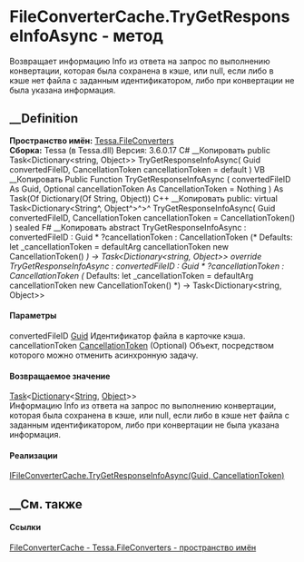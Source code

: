 # FileConverterCache.TryGetResponseInfoAsync - метод
Возвращает информацию Info из ответа на запрос по выполнению конвертации,
которая была сохранена в кэше, или null, если либо в кэше нет файла с заданным
идентификатором, либо при конвертации не была указана информация.
## __Definition
 **Пространство имён:** [Tessa.FileConverters](N_Tessa_FileConverters.htm)  
 **Сборка:** Tessa (в Tessa.dll) Версия: 3.6.0.17
C# __Копировать
     public Task<Dictionary<string, Object>> TryGetResponseInfoAsync(
    	Guid convertedFileID,
    	CancellationToken cancellationToken = default
    )
VB __Копировать
     Public Function TryGetResponseInfoAsync ( 
    	convertedFileID As Guid,
    	Optional cancellationToken As CancellationToken = Nothing
    ) As Task(Of Dictionary(Of String, Object))
C++ __Копировать
     public:
    virtual Task<Dictionary<String^, Object^>^>^ TryGetResponseInfoAsync(
    	Guid convertedFileID, 
    	CancellationToken cancellationToken = CancellationToken()
    ) sealed
F# __Копировать
     abstract TryGetResponseInfoAsync : 
            convertedFileID : Guid * 
            ?cancellationToken : CancellationToken 
    (* Defaults:
            let _cancellationToken = defaultArg cancellationToken new CancellationToken()
    *)
    -> Task<Dictionary<string, Object>> 
    override TryGetResponseInfoAsync : 
            convertedFileID : Guid * 
            ?cancellationToken : CancellationToken 
    (* Defaults:
            let _cancellationToken = defaultArg cancellationToken new CancellationToken()
    *)
    -> Task<Dictionary<string, Object>> 
#### Параметры
convertedFileID [Guid](https://learn.microsoft.com/dotnet/api/system.guid)
    Идентификатор файла в карточке кэша.
cancellationToken
[CancellationToken](https://learn.microsoft.com/dotnet/api/system.threading.cancellationtoken)
(Optional)
    Объект, посредством которого можно отменить асинхронную задачу.
#### Возвращаемое значение
[Task](https://learn.microsoft.com/dotnet/api/system.threading.tasks.task-1)<[Dictionary](https://learn.microsoft.com/dotnet/api/system.collections.generic.dictionary-2)<[String](https://learn.microsoft.com/dotnet/api/system.string),
[Object](https://learn.microsoft.com/dotnet/api/system.object)>>  
Информацию Info из ответа на запрос по выполнению конвертации, которая была
сохранена в кэше, или null, если либо в кэше нет файла с заданным
идентификатором, либо при конвертации не была указана информация.
#### Реализации
[IFileConverterCache.TryGetResponseInfoAsync(Guid,
CancellationToken)](M_Tessa_FileConverters_IFileConverterCache_TryGetResponseInfoAsync.htm)  
##  __См. также
#### Ссылки
[FileConverterCache - ](T_Tessa_FileConverters_FileConverterCache.htm)
[Tessa.FileConverters - пространство имён](N_Tessa_FileConverters.htm)
